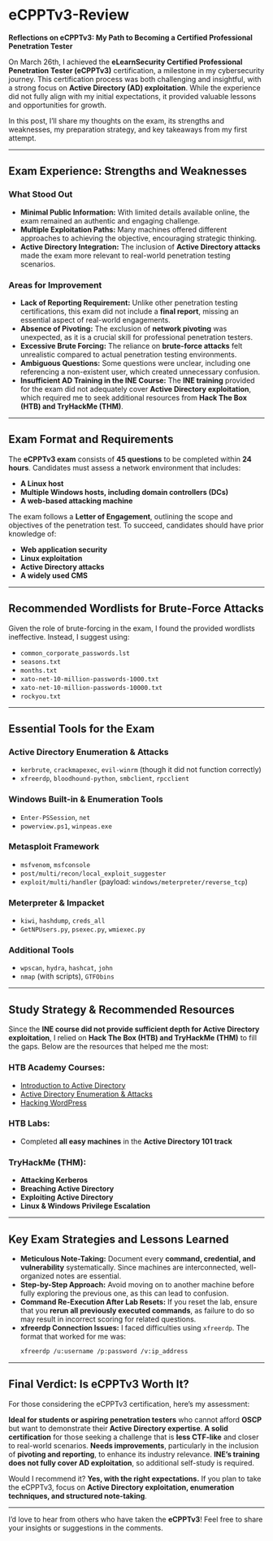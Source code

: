# eCPPTv3-Review

**Reflections on eCPPTv3: My Path to Becoming a Certified Professional Penetration Tester**

On March 26th, I achieved the **eLearnSecurity Certified Professional Penetration Tester (eCPPTv3)** certification, a milestone in my cybersecurity journey. This certification process was both challenging and insightful, with a strong focus on **Active Directory (AD) exploitation**. While the experience did not fully align with my initial expectations, it provided valuable lessons and opportunities for growth.

In this post, I’ll share my thoughts on the exam, its strengths and weaknesses, my preparation strategy, and key takeaways from my first attempt.

---
## **Exam Experience: Strengths and Weaknesses**

### **What Stood Out**
- **Minimal Public Information:** With limited details available online, the exam remained an authentic and engaging challenge.
- **Multiple Exploitation Paths:** Many machines offered different approaches to achieving the objective, encouraging strategic thinking.
- **Active Directory Integration:** The inclusion of **Active Directory attacks** made the exam more relevant to real-world penetration testing scenarios.

### **Areas for Improvement**
- **Lack of Reporting Requirement:** Unlike other penetration testing certifications, this exam did not include a **final report**, missing an essential aspect of real-world engagements.
- **Absence of Pivoting:** The exclusion of **network pivoting** was unexpected, as it is a crucial skill for professional penetration testers.
- **Excessive Brute Forcing:** The reliance on **brute-force attacks** felt unrealistic compared to actual penetration testing environments.
- **Ambiguous Questions:** Some questions were unclear, including one referencing a non-existent user, which created unnecessary confusion.
- **Insufficient AD Training in the INE Course:** The **INE training** provided for the exam did not adequately cover **Active Directory exploitation**, which required me to seek additional resources from **Hack The Box (HTB) and TryHackMe (THM)**.

---
## **Exam Format and Requirements**

The **eCPPTv3 exam** consists of **45 questions** to be completed within **24 hours**. Candidates must assess a network environment that includes:
- **A Linux host**
- **Multiple Windows hosts, including domain controllers (DCs)**
- **A web-based attacking machine**

The exam follows a **Letter of Engagement**, outlining the scope and objectives of the penetration test. To succeed, candidates should have prior knowledge of:
- **Web application security**
- **Linux exploitation**
- **Active Directory attacks**
- **A widely used CMS**

---
## **Recommended Wordlists for Brute-Force Attacks**

Given the role of brute-forcing in the exam, I found the provided wordlists ineffective. Instead, I suggest using:

- `common_corporate_passwords.lst`
- `seasons.txt`
- `months.txt`
- `xato-net-10-million-passwords-1000.txt`
- `xato-net-10-million-passwords-10000.txt`
- `rockyou.txt`

---
## **Essential Tools for the Exam**

### **Active Directory Enumeration & Attacks**
- `kerbrute`, `crackmapexec`, `evil-winrm` (though it did not function correctly)
- `xfreerdp`, `bloodhound-python`, `smbclient`, `rpcclient`

### **Windows Built-in & Enumeration Tools**
- `Enter-PSSession`, `net`
- `powerview.ps1`, `winpeas.exe`

### **Metasploit Framework**
- `msfvenom`, `msfconsole`
- `post/multi/recon/local_exploit_suggester`
- `exploit/multi/handler` (payload: `windows/meterpreter/reverse_tcp`)

### **Meterpreter & Impacket**
- `kiwi`, `hashdump`, `creds_all`
- `GetNPUsers.py`, `psexec.py`, `wmiexec.py`

### **Additional Tools**
- `wpscan`, `hydra`, `hashcat`, `john`
- `nmap` (with scripts), `GTFObins`

---
## **Study Strategy & Recommended Resources**

Since the **INE course did not provide sufficient depth for Active Directory exploitation**, I relied on **Hack The Box (HTB) and TryHackMe (THM)** to fill the gaps. Below are the resources that helped me the most:

### **HTB Academy Courses:**
- [Introduction to Active Directory](https://academy.hackthebox.com/course/preview/introduction-to-active-directory)
- [Active Directory Enumeration & Attacks](https://academy.hackthebox.com/course/preview/active-directory-enumeration-attacks)
- [Hacking WordPress](https://academy.hackthebox.com/course/preview/hacking-wordpress)

### **HTB Labs:**
- Completed **all easy machines** in the **Active Directory 101 track**

### **TryHackMe (THM):**
- **Attacking Kerberos** 
- **Breaching Active Directory**
- **Exploiting Active Directory** 
- **Linux & Windows Privilege Escalation** 
---
## **Key Exam Strategies and Lessons Learned**

- **Meticulous Note-Taking:** Document every **command, credential, and vulnerability** systematically. Since machines are interconnected, well-organized notes are essential.
- **Step-by-Step Approach:** Avoid moving on to another machine before fully exploring the previous one, as this can lead to confusion.
- **Command Re-Execution After Lab Resets:** If you reset the lab, ensure that you **rerun all previously executed commands**, as failure to do so may result in incorrect scoring for related questions.
- **xfreerdp Connection Issues:** I faced difficulties using `xfreerdp`. The format that worked for me was:
  ```bash
  xfreerdp /u:username /p:password /v:ip_address
  ```

---
## **Final Verdict: Is eCPPTv3 Worth It?**

For those considering the eCPPTv3 certification, here’s my assessment:

**Ideal for students or aspiring penetration testers** who cannot afford **OSCP** but want to demonstrate their **Active Directory expertise**.
**A solid certification** for those seeking a challenge that is **less CTF-like** and closer to real-world scenarios.
**Needs improvements**, particularly in the inclusion of **pivoting and reporting**, to enhance its industry relevance.
**INE’s training does not fully cover AD exploitation**, so additional self-study is required.

Would I recommend it? **Yes, with the right expectations.** If you plan to take the eCPPTv3, focus on **Active Directory exploitation, enumeration techniques, and structured note-taking**.

---
I’d love to hear from others who have taken the **eCPPTv3**! Feel free to share your insights or suggestions in the comments.

